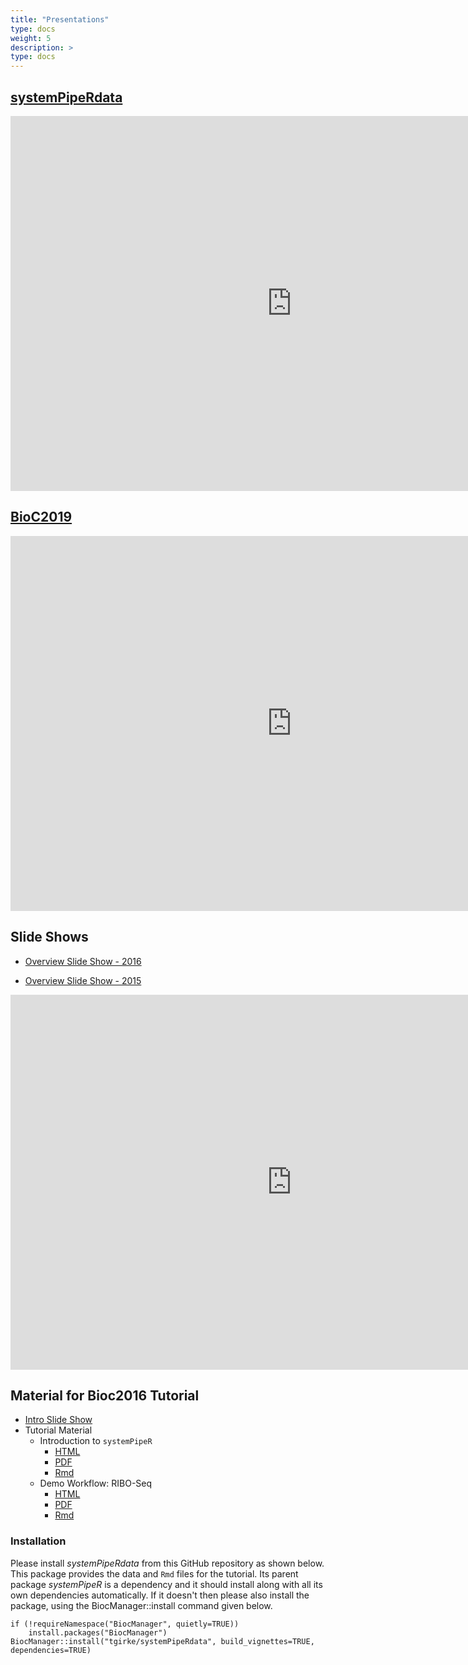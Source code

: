 ```yaml
---
title: "Presentations"
type: docs
weight: 5
description: >
type: docs
---
```


## [systemPipeRdata](http://www.bioconductor.org/packages/release/data/experiment/html/systemPipeRdata.html)

<iframe width="900" height="600" src="https://systempipe.org/presentations/SPRdata_intro/SPRdata_intro.html#1" frameborder="0" allow="accelerometer; autoplay; encrypted-media; gyroscope; picture-in-picture" allowfullscreen></iframe>


## [BioC2019](https://bioc2019.bioconductor.org/)

<iframe width="900" height="600" src="https://systempipe.org/presentations/Bioc2019.html#/" frameborder="0" allow="accelerometer; autoplay; encrypted-media; gyroscope; picture-in-picture" allowfullscreen></iframe>

## Slide Shows

+ [Overview Slide Show - 2016](https://docs.google.com/presentation/d/175aup31LvnbIJUAvEEoSkpGsKgtBJ2RpQYd0Gs23dLo/embed?start=false&loop=false&delayms=60000)


+ [Overview Slide Show - 2015](https://systempipe.org/presentations/systemPipeRslides.html#1)

<iframe width="900" height="600" src="https://systempipe.org/presentations/systemPipeRslides.html#1" frameborder="0" allow="accelerometer; autoplay; encrypted-media; gyroscope; picture-in-picture" allowfullscreen></iframe>

## Material for Bioc2016 Tutorial 

+ [Intro Slide Show](https://docs.google.com/presentation/d/175aup31LvnbIJUAvEEoSkpGsKgtBJ2RpQYd0Gs23dLo/embed?start=false&loop=false&delayms=60000)
+ Tutorial Material 
    + Introduction to `systemPipeR` 
        + [HTML](https://htmlpreview.github.io/?https://raw.githubusercontent.com/tgirke/systemPipeRdata/master_github_deprecated/vignettes/systemPipeR_Intro.html)
        + [PDF](https://raw.githubusercontent.com/tgirke/systemPipeRdata/master_github_deprecated/vignettes/systemPipeR_Intro.pdf)
        + [Rmd](https://raw.githubusercontent.com/tgirke/systemPipeRdata/master_github_deprecated/vignettes/systemPipeR_Intro.Rmd)
    + Demo Workflow: RIBO-Seq 
        + [HTML](https://htmlpreview.github.io/?https://raw.githubusercontent.com/tgirke/systemPipeRdata/master_github_deprecated/inst/extdata/workflows/riboseq/systemPipeRIBOseq.html)
        + [PDF](https://raw.githubusercontent.com/tgirke/systemPipeRdata/master_github_deprecated/inst/extdata/workflows/riboseq/systemPipeRIBOseq.pdf)
        + [Rmd](https://raw.githubusercontent.com/tgirke/systemPipeRdata/master_github_deprecated/inst/extdata/workflows/riboseq/systemPipeRIBOseq.Rmd)

### Installation 

Please install _systemPipeRdata_ from this GitHub repository as shown below. This package provides the data and `Rmd` files for the tutorial. 
Its parent package _systemPipeR_ is a dependency and it should install along with all its own dependencies automatically. If it doesn't then please also install the package, using the BiocManager::install command given below.

```
if (!requireNamespace("BiocManager", quietly=TRUE))
    install.packages("BiocManager")
BiocManager::install("tgirke/systemPipeRdata", build_vignettes=TRUE, dependencies=TRUE)
```
